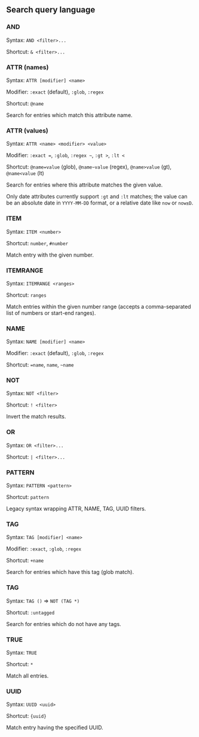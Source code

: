 ## Search query language

### AND

Syntax: `AND <filter>...`

Shortcut: `& <filter>...`

### ATTR (names)

Syntax: `ATTR [modifier] <name>`

Modifier: `:exact` (default), `:glob`, `:regex`

Shortcut: `@name`

Search for entries which match this attribute name.

### ATTR (values)

Syntax: `ATTR <name> <modifier> <value>`

Modifier: `:exact =`, `:glob`, `:regex ~`, `:gt >`, `:lt <`

Shortcut: `@name=value` (glob), `@name~value` (regex), `@name>value` (gt), `@name<value` (lt)

Search for entries where this attribute matches the given value.

Only date attributes currently support `:gt` and `:lt` matches; the value can
be an absolute date in `YYYY-MM-DD` format, or a relative date like `now` or
`now±D`.

### ITEM

Syntax: `ITEM <number>`

Shortcut: `number`, `#number`

Match entry with the given number.

### ITEMRANGE

Syntax: `ITEMRANGE <ranges>`

Shortcut: `ranges`

Match entries within the given number range (accepts a comma-separated list of numbers or start-end ranges).

### NAME

Syntax: `NAME [modifier] <name>`

Modifier: `:exact` (default), `:glob`, `:regex`

Shortcut: `=name`, `name`, `~name`

### NOT

Syntax: `NOT <filter>`

Shortcut: `! <filter>`

Invert the match results.

### OR

Syntax: `OR <filter>...`

Shortcut: `| <filter>...`

### PATTERN

Syntax: `PATTERN <pattern>`

Shortcut: `pattern`

Legacy syntax wrapping ATTR, NAME, TAG, UUID filters.

### TAG

Syntax: `TAG [modifier] <name>`

Modifier: `:exact`, `:glob`, `:regex`

Shortcut: `+name`

Search for entries which have this tag (glob match).

### TAG

Syntax: `TAG ()` ⇒ `NOT (TAG *)`

Shortcut: `:untagged`

Search for entries which do not have any tags.

### TRUE

Syntax: `TRUE`

Shortcut: `*`

Match all entries.

### UUID

Syntax: `UUID <uuid>`

Shortcut: `{uuid}`

Match entry having the specified UUID.
